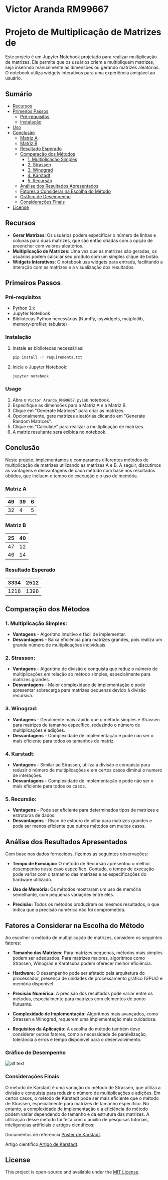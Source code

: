 # Victor Aranda RM99667

# Projeto de Multiplicação de Matrizes de 

Este projeto é um Jupyter Notebook projetado para realizar multiplicação de matrizes. Ele permite que os usuários criem e multipliquem matrizes, seja inserindo manualmente as dimensões ou gerando matrizes aleatórias. O notebook utiliza widgets interativos para uma experiência amigável ao usuário.

## Sumário

- [Recursos](#recursos)
- [Primeiros Passos](#primeiros-passos)
  - [Pré-requisitos](#pré-requisitos)
  - [Instalação](#instalação)
- [Uso](#uso)
- [Conclusão](#conclusão)
  - [Matriz A](#matriz-a)
  - [Matriz B](#matriz-b)
  - [Resultado Esperado](#resultado-esperado)
  - [Comparação dos Métodos](#comparação-dos-métodos)
    - [1. Multiplicação Simples](#1-multiplicação-simples)
    - [2. Strassen](#2-strassen)
    - [3. Winograd](#3-winograd)
    - [4. Karstadt](#4-karstadt)
    - [5. Recursão](#5-recursão)
  - [Análise dos Resultados Apresentados](#análise-dos-resultados-apresentados)
  - [Fatores a Considerar na Escolha do Método](#fatores-a-considerar-na-escolha-do-método)
  - [Gráfico de Desempenho](#gráfico-de-desempenho)
  - [Considerações Finais](#considerações-finais)
- [License](#license)


## Recursos

- **Gerar Matrizes**: Os usuários podem especificar o número de linhas e colunas para duas matrizes, que são então criadas com a opção de preencher com valores aleatórios.
- **Multiplicação de Matrizes**: Uma vez que as matrizes são geradas, os usuários podem calcular seu produto com um simples clique de botão.
- **Widgets Interativos**: O notebook usa widgets para entrada, facilitando a interação com as matrizes e a visualização dos resultados.

## Primeiros Passos

### Pré-requisitos

- Python 3.x
- Jupyter Notebook
- Bibliotecas Python necessárias (NumPy, ipywidgets, matplotlib, memory-profiler, tabulate)

### Instalação

1. Instale as bibliotecas necessárias:
   ```bash
   pip install -r requirements.txt
   ```
2. Inicie o Jupyter Notebook:
   ```bash
   jupyter notebook
   ```

### Usage

1. Abra o `Victor Aranda_RM99667.pyinb` notebook.
2. Especifique as dimensões para a Matriz A e a Matriz B.
3. Clique em "Generate Matrices" para criar as matrizes.
4. Opcionalmente, gere matrizes aleatórias clicando em "Generate Random Matrices".
5. Clique em "Calculate" para realizar a multiplicação de matrizes.
6. A matriz resultante será exibida no notebook.

## Conclusão

Neste projeto, implementamos e comparamos diferentes métodos de multiplicação de matrizes utilizando as matrizes A e B. A seguir, discutimos as vantagens e desvantagens de cada método com base nos resultados obtidos, que incluem o tempo de execução e o uso de memória.

### Matriz A

| 49 | 39 |  6 |
|----|----|----|
| 32 |  4 |  5 |


### Matriz B

| 25 | 40 |
|----|----|
| 47 | 12 |
| 46 | 14 |

### Resultado Esperado

| 3334 | 2512 |
|------|------|
| 1218 | 1398 |


## Comparação dos Métodos

### 1. **Multiplicação Simples**:

   - **Vantagens**
    - Algoritmo intuitivo e fácil de implementar.
   - **Desvantagens**
    - Baixa eficiência para matrizes grandes, pois realiza um grande número de multiplicações individuais.

### 2. **Strassen**:
   - **Vantagens**
    - Algoritmo de divisão e conquista que reduz o número de multiplicações em relação ao método simples, especialmente para matrizes grandes.
   - **Desvantagens**
    - Maior complexidade de implementação e pode apresentar sobrecarga para matrizes pequenas devido à divisão recursiva.

### 3. **Winograd**:
   - **Vantagens**
    - Geralmente mais rápido que o método simples e Strassen para matrizes de tamanho específico, reduzindo o número de multiplicações e adições.
   - **Desvantagens**
    - Complexidade de implementação e pode não ser o mais eficiente para todos os tamanhos de matriz.

### 4. **Karstadt**:
   - **Vantagens**
    - Similar ao Strassen, utiliza a divisão e conquista para reduzir o número de multiplicações e em certos casos diminui o numero de interações.
   - **Desvantagens**
    - Complexidade de implementação e pode não ser o mais eficiente para todos os casos.

### 5. **Recursão**:
   - **Vantagens**
    - Pode ser eficiente para determinados tipos de matrizes e estruturas de dados.
   - **Desvantagens**
    - Risco de estouro de pilha para matrizes grandes e pode ser menos eficiente que outros métodos em muitos casos.


## Análise dos Resultados Apresentados

Com base nos dados fornecidos, fizemos as seguintes observações:

- **Tempo de Execução:** O método de Recursão apresentou o melhor desempenho neste caso específico. Contudo, o tempo de execução pode variar com o tamanho das matrizes e as especificações do hardware utilizado.
  
- **Uso de Memória:** Os métodos mostraram um uso de memória semelhante, com pequenas variações entre eles.
  
- **Precisão:** Todos os métodos produziram os mesmos resultados, o que indica que a precisão numérica não foi comprometida.

## Fatores a Considerar na Escolha do Método

Ao escolher o método de multiplicação de matrizes, considere os seguintes fatores:

- **Tamanho das Matrizes:** Para matrizes pequenas, métodos mais simples podem ser adequados. Para matrizes maiores, algoritmos como Strassen, Winograd e Karatsuba podem oferecer melhor eficiência.

- **Hardware:** O desempenho pode ser afetado pela arquitetura do processador, presença de unidades de processamento gráfico (GPUs) e memória disponível.

- **Precisão Numérica:** A precisão dos resultados pode variar entre os métodos, especialmente para matrizes com elementos de ponto flutuante.

- **Complexidade de Implementação:** Algoritmos mais avançados, como Strassen e Winograd, requerem uma implementação mais cuidadosa.

- **Requisitos da Aplicação:** A escolha do método também deve considerar outros fatores, como a necessidade de paralelização, tolerância a erros e tempo disponível para o desenvolvimento.



### Gráfico de Desempenho
![alt text](image.png)

### Considerações Finais

O metodo de Karstadt é uma variação do método de Strassen, que utiliza a divisão e conquista para reduzir o número de multiplicações e adições. Em certos casos, o método de Karstadt pode ser mais eficiente que o método de Strassen, especialmente para matrizes de tamanho específico. No entanto, a complexidade de implementação e a eficiência do método podem variar dependendo do tamanho e da estrutura das matrizes.
A utilização desse metodo foi feita com o auxilio de pesquisas tutoriais, inteligencias artificiais e artigos cientificos:

Documentos de referencia [Poster de Karstadt](./ks-poster.pdf). 

Artigo cientifico [Artigo de Karstadt](./SPAA17-MatMul-a-Little-Faster.pdf).

## License

This project is open-source and available under the [MIT License](LICENSE).